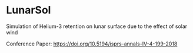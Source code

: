 # LunarSol
Simulation of Helium-3 retention on lunar surface due to the effect of solar wind

Conference Paper: https://doi.org/10.5194/isprs-annals-IV-4-199-2018
